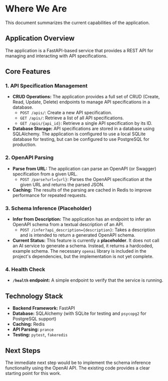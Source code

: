# Where We Are

This document summarizes the current capabilities of the application.

## Application Overview

The application is a FastAPI-based service that provides a REST API for managing and interacting with API specifications.

## Core Features

### 1. API Specification Management

- **CRUD Operations:** The application provides a full set of CRUD (Create, Read, Update, Delete) endpoints to manage API specifications in a database.
  - `POST /apis/`: Create a new API specification.
  - `GET /apis/`: Retrieve a list of all API specifications.
  - `GET /apis/{api_id}`: Retrieve a single API specification by its ID.
- **Database Storage:** API specifications are stored in a database using SQLAlchemy. The application is configured to use a local SQLite database for testing, but can be configured to use PostgreSQL for production.

### 2. OpenAPI Parsing

- **Parse from URL:** The application can parse an OpenAPI (or Swagger) specification from a given URL.
  - `POST /parse?url={url}`: Parses the OpenAPI specification at the given URL and returns the parsed JSON.
- **Caching:** The results of the parsing are cached in Redis to improve performance for repeated requests.

### 3. Schema Inference (Placeholder)

- **Infer from Description:** The application has an endpoint to infer an OpenAPI schema from a textual description of an API.
  - `POST /infer?api_description={description}`: Takes a description and is intended to return a generated OpenAPI schema.
- **Current Status:** This feature is currently a **placeholder**. It does not call an AI service to generate a schema. Instead, it returns a hardcoded, example schema. The necessary `openai` library is included in the project's dependencies, but the implementation is not yet complete.

### 4. Health Check

- **`/health` endpoint:** A simple endpoint to verify that the service is running.

## Technology Stack

- **Backend Framework:** FastAPI
- **Database:** SQLAlchemy (with SQLite for testing and `psycopg2` for PostgreSQL support)
- **Caching:** Redis
- **API Parsing:** `prance`
- **Testing:** `pytest`, `fakeredis`

## Next Steps

The immediate next step would be to implement the schema inference functionality using the OpenAI API. The existing code provides a clear starting point for this work.
